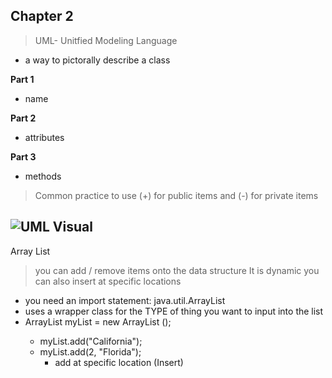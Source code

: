 ## Chapter 2

> UML- Unitfied Modeling Language
* a way to pictorally describe a class



**Part 1**
* name


**Part 2**
* attributes



**Part 3**
* methods

> Common practice to use (+) for public items and (-) for private items

![UML Visual](https://raw.githubusercontent.com/RamziCarter/DataStructures1/main/Screen%20Shot%202023-05-07%20at%202.32.01%20PM.png)
---


Array List
> you can add / remove items onto the data structure
> It is dynamic 
> you can also insert at specific locations

* you need an import statement: java.util.ArrayList
* uses a wrapper class for the TYPE of thing you want to input into the list
* ArrayList <String> myList = new ArrayList <String>();
  * myList.add("California");
  * myList.add(2, "Florida");
    * add at specific location (Insert)

 
 
